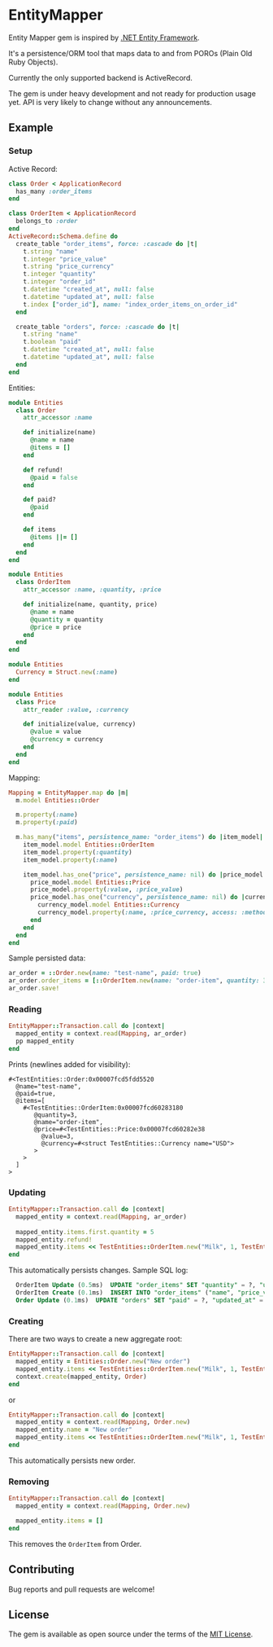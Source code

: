 # EntityMapper

Entity Mapper gem is inspired by [.NET Entity Framework](https://docs.microsoft.com/en-us/ef/).

It's a persistence/ORM tool that maps data to and from POROs (Plain Old Ruby Objects).

Currently the only supported backend is ActiveRecord.

The gem is under heavy development and not ready for production usage yet. API is very likely to change without any announcements.

## Example

### Setup

Active Record:

```ruby
class Order < ApplicationRecord
  has_many :order_items
end

class OrderItem < ApplicationRecord
  belongs_to :order
end
ActiveRecord::Schema.define do
  create_table "order_items", force: :cascade do |t|
    t.string "name"
    t.integer "price_value"
    t.string "price_currency"
    t.integer "quantity"
    t.integer "order_id"
    t.datetime "created_at", null: false
    t.datetime "updated_at", null: false
    t.index ["order_id"], name: "index_order_items_on_order_id"
  end

  create_table "orders", force: :cascade do |t|
    t.string "name"
    t.boolean "paid"
    t.datetime "created_at", null: false
    t.datetime "updated_at", null: false
  end
end
```

Entities:

```ruby
module Entities
  class Order
    attr_accessor :name

    def initialize(name)
      @name = name
      @items = []
    end

    def refund!
      @paid = false
    end

    def paid?
      @paid
    end

    def items
      @items ||= []
    end
  end
end

module Entities
  class OrderItem
    attr_accessor :name, :quantity, :price

    def initialize(name, quantity, price)
      @name = name
      @quantity = quantity
      @price = price
    end
  end
end

module Entities
  Currency = Struct.new(:name)
end

module Entities
  class Price
    attr_reader :value, :currency

    def initialize(value, currency)
      @value = value
      @currency = currency
    end
  end
end
```

Mapping:

```ruby
Mapping = EntityMapper.map do |m|
  m.model Entities::Order

  m.property(:name)
  m.property(:paid)

  m.has_many("items", persistence_name: "order_items") do |item_model|
    item_model.model Entities::OrderItem
    item_model.property(:quantity)
    item_model.property(:name)

    item_model.has_one("price", persistence_name: nil) do |price_model|
      price_model.model Entities::Price
      price_model.property(:value, :price_value)
      price_model.has_one("currency", persistence_name: nil) do |currency_model|
        currency_model.model Entities::Currency
        currency_model.property(:name, :price_currency, access: :method)
      end
    end
  end
end
```

Sample persisted data:
```ruby
ar_order = ::Order.new(name: "test-name", paid: true)
ar_order.order_items = [::OrderItem.new(name: "order-item", quantity: 3,  price_value: 3, price_currency: "USD")]
ar_order.save!
```


### Reading

```ruby
EntityMapper::Transaction.call do |context|
  mapped_entity = context.read(Mapping, ar_order)
  pp mapped_entity
end
```

Prints (newlines added for visibility):
```
#<TestEntities::Order:0x00007fcd5fdd5520 
  @name="test-name",
  @paid=true,
  @items=[
    #<TestEntities::OrderItem:0x00007fcd60283180
       @quantity=3,
       @name="order-item",
       @price=#<TestEntities::Price:0x00007fcd60282e38 
         @value=3,
         @currency=#<struct TestEntities::Currency name="USD">
       >
    >
  ]
>
```


### Updating

```ruby
EntityMapper::Transaction.call do |context|
  mapped_entity = context.read(Mapping, ar_order)
  
  mapped_entity.items.first.quantity = 5
  mapped_entity.refund!
  mapped_entity.items << TestEntities::OrderItem.new("Milk", 1, TestEntities::Price.new(3, TestEntities::Currency.new("USD")))
end
```

This automatically persists changes. Sample SQL log:
```sql
  OrderItem Update (0.5ms)  UPDATE "order_items" SET "quantity" = ?, "updated_at" = ? WHERE "order_items"."id" = ?  [["quantity", 5], ["updated_at", "2019-07-06 21:25:48.392611"], ["id", 1]]
  OrderItem Create (0.1ms)  INSERT INTO "order_items" ("name", "price_value", "price_currency", "quantity", "order_id", "created_at", "updated_at") VALUES (?, ?, ?, ?, ?, ?, ?)  [["name", "Milk"], ["price_value", 3], ["price_currency", "USD"], ["quantity", 1], ["order_id", 1], ["created_at", "2019-07-06 21:25:48.396440"], ["updated_at", "2019-07-06 21:25:48.396440"]]
  Order Update (0.1ms)  UPDATE "orders" SET "paid" = ?, "updated_at" = ? WHERE "orders"."id" = ?  [["paid", 0], ["updated_at", "2019-07-06 21:25:48.398639"], ["id", 1]]
```

### Creating

There are two ways to create a new aggregate root:

```ruby
EntityMapper::Transaction.call do |context|
  mapped_entity = Entities::Order.new("New order")
  mapped_entity.items << TestEntities::OrderItem.new("Milk", 1, TestEntities::Price.new(3, TestEntities::Currency.new("USD")))
  context.create(mapped_entity, Order)
end
```

or
```ruby
EntityMapper::Transaction.call do |context|
  mapped_entity = context.read(Mapping, Order.new)
  mapped_entity.name = "New order"
  mapped_entity.items << TestEntities::OrderItem.new("Milk", 1, TestEntities::Price.new(3, TestEntities::Currency.new("USD")))
end
```

This automatically persists new order.

### Removing

```ruby
EntityMapper::Transaction.call do |context|
  mapped_entity = context.read(Mapping, Order.new)

  mapped_entity.items = []
end
```

This removes the `OrderItem` from Order.

## Contributing

Bug reports and pull requests are welcome!

## License

The gem is available as open source under the terms of the [MIT License](https://opensource.org/licenses/MIT).
